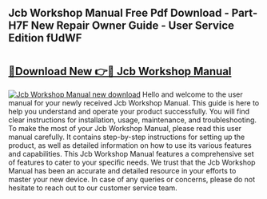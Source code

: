 ## Jcb Workshop Manual Free Pdf Download - Part-H7F New Repair Owner Guide - User Service Edition fUdWF

# <h2><a href="http://cf19842.oget.top/?id=Jcb+Workshop+Manual">🔗Download New 👉🔴 Jcb Workshop Manual</a></h2>

[![Jcb Workshop Manual new download](https://i.imgur.com/5g1atiW.png)](http://cf19842.oget.top/?id=Jcb+Workshop+Manual)
Hello and welcome to the user manual for your newly received Jcb Workshop Manual. This guide is here to help you understand and operate your product successfully. You will find clear instructions for installation, usage, maintenance, and troubleshooting. To make the most of your Jcb Workshop Manual, please read this user manual carefully. It contains step-by-step instructions for setting up the product, as well as detailed information on how to use its various features and capabilities. This Jcb Workshop Manual features a comprehensive set of features to cater to your specific needs. We trust that the Jcb Workshop Manual has been an accurate and detailed resource in your efforts to master your new device. In case of any queries or concerns, please do not hesitate to reach out to our customer service team.
